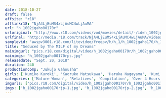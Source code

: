```yaml
---
date: 2018-10-27
draft: false
affsite: "r18"
afflinkr18: "NjA4LjEuMS4xLjAuMC4wLjAuMA"
url: "h_1002jgaho00170r"
urloriginal: "http://www.r18.com/videos/vod/movies/detail/-/id=h_1002jgaho00170r"
urlfinal: "http://media.r18.com/track/NjA4LjEuMS4xLjAuMC4wLjAuMA/videos/vod/movies/detail/-/id=h_1002jgaho00170r"
samplevid: "awspv3001.r18.com/litevideo/freepv/h/h_1/h_1002jgaho170/h_1002jgaho170_dmb_s.mp4"
title: "Seduced by The MILF of my Dreams"
mainimgurl: "pics.r18.com/digital/video/h_1002jgaho00170r/h_1002jgaho00170rps.jpg"
mainimgs: "h_1002jgaho00170rps.jpg"
releasedate: "Sept. 20, 2018"
duration: 240
productioncomp: "Jukujo Gahousha"
girls: ['Kumiko Kuroki', 'Kaoruko Matsukawa', 'Haruka Nagayama', 'Kumi Kanzaki']
categories: ['Mature Woman', 'Relatives', 'Compilation', 'Over 4 Hours']
imgurls: ['pics.r18.com/digital/video/h_1002jgaho00170r/h_1002jgaho00170rjp-1.jpg', 'pics.r18.com/digital/video/h_1002jgaho00170r/h_1002jgaho00170rjp-2.jpg', 'pics.r18.com/digital/video/h_1002jgaho00170r/h_1002jgaho00170rjp-3.jpg', 'pics.r18.com/digital/video/h_1002jgaho00170r/h_1002jgaho00170rjp-4.jpg', 'pics.r18.com/digital/video/h_1002jgaho00170r/h_1002jgaho00170rjp-5.jpg', 'pics.r18.com/digital/video/h_1002jgaho00170r/h_1002jgaho00170rjp-6.jpg', 'pics.r18.com/digital/video/h_1002jgaho00170r/h_1002jgaho00170rjp-7.jpg', 'pics.r18.com/digital/video/h_1002jgaho00170r/h_1002jgaho00170rjp-8.jpg', 'pics.r18.com/digital/video/h_1002jgaho00170r/h_1002jgaho00170rjp-9.jpg', 'pics.r18.com/digital/video/h_1002jgaho00170r/h_1002jgaho00170rjp-10.jpg', 'pics.r18.com/digital/video/h_1002jgaho00170r/h_1002jgaho00170rjp-11.jpg', 'pics.r18.com/digital/video/h_1002jgaho00170r/h_1002jgaho00170rjp-12.jpg', 'pics.r18.com/digital/video/h_1002jgaho00170r/h_1002jgaho00170rjp-13.jpg', 'pics.r18.com/digital/video/h_1002jgaho00170r/h_1002jgaho00170rjp-14.jpg', 'pics.r18.com/digital/video/h_1002jgaho00170r/h_1002jgaho00170rjp-15.jpg', 'pics.r18.com/digital/video/h_1002jgaho00170r/h_1002jgaho00170rjp-16.jpg', 'pics.r18.com/digital/video/h_1002jgaho00170r/h_1002jgaho00170rjp-17.jpg', 'pics.r18.com/digital/video/h_1002jgaho00170r/h_1002jgaho00170rjp-18.jpg', 'pics.r18.com/digital/video/h_1002jgaho00170r/h_1002jgaho00170rjp-19.jpg', 'pics.r18.com/digital/video/h_1002jgaho00170r/h_1002jgaho00170rjp-20.jpg']
imgs: ['h_1002jgaho00170rjp-1.jpg', 'h_1002jgaho00170rjp-2.jpg', 'h_1002jgaho00170rjp-3.jpg', 'h_1002jgaho00170rjp-4.jpg', 'h_1002jgaho00170rjp-5.jpg', 'h_1002jgaho00170rjp-6.jpg', 'h_1002jgaho00170rjp-7.jpg', 'h_1002jgaho00170rjp-8.jpg', 'h_1002jgaho00170rjp-9.jpg', 'h_1002jgaho00170rjp-10.jpg', 'h_1002jgaho00170rjp-11.jpg', 'h_1002jgaho00170rjp-12.jpg', 'h_1002jgaho00170rjp-13.jpg', 'h_1002jgaho00170rjp-14.jpg', 'h_1002jgaho00170rjp-15.jpg', 'h_1002jgaho00170rjp-16.jpg', 'h_1002jgaho00170rjp-17.jpg', 'h_1002jgaho00170rjp-18.jpg', 'h_1002jgaho00170rjp-19.jpg', 'h_1002jgaho00170rjp-20.jpg']
---
```

